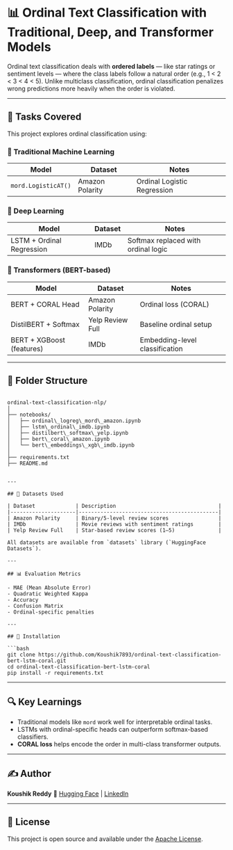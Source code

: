 # 📊 Ordinal Text Classification with Traditional, Deep, and Transformer Models

Ordinal text classification deals with **ordered labels** — like star ratings or sentiment levels — where the class labels follow a natural order (e.g., 1 < 2 < 3 < 4 < 5). Unlike multiclass classification, ordinal classification penalizes wrong predictions more heavily when the order is violated.

---

## 📌 Tasks Covered

This project explores ordinal classification using:

### 🔹 Traditional Machine Learning
| Model                     | Dataset           | Notes                         |
|--------------------------|-------------------|-------------------------------|
| `mord.LogisticAT()`      | Amazon Polarity   | Ordinal Logistic Regression   |

### 🔹 Deep Learning
| Model                     | Dataset           | Notes                         |
|--------------------------|-------------------|-------------------------------|
| LSTM + Ordinal Regression| IMDb              | Softmax replaced with ordinal logic |

### 🔹 Transformers (BERT-based)
| Model                     | Dataset           | Notes                         |
|--------------------------|-------------------|-------------------------------|
| BERT + CORAL Head        | Amazon Polarity   | Ordinal loss (CORAL)          |
| DistilBERT + Softmax     | Yelp Review Full  | Baseline ordinal setup        |
| BERT + XGBoost (features)| IMDb              | Embedding-level classification|

---

## 📂 Folder Structure

```

ordinal-text-classification-nlp/
│
├── notebooks/
│   ├── ordinal\_logreg\_mord\_amazon.ipynb
│   ├── lstm\_ordinal\_imdb.ipynb
│   ├── distilbert\_softmax\_yelp.ipynb
│   ├── bert\_coral\_amazon.ipynb
│   └── bert\_embeddings\_xgb\_imdb.ipynb
│
├── requirements.txt
├── README.md


---

## 🧪 Datasets Used

| Dataset             | Description                                 |
|---------------------|---------------------------------------------|
| Amazon Polarity     | Binary/5-level review scores                |
| IMDb                | Movie reviews with sentiment ratings        |
| Yelp Review Full    | Star-based review scores (1–5)              |

All datasets are available from `datasets` library (`HuggingFace Datasets`).

---

## 📊 Evaluation Metrics

- MAE (Mean Absolute Error)
- Quadratic Weighted Kappa
- Accuracy
- Confusion Matrix
- Ordinal-specific penalties

---

## 🔧 Installation

```bash
git clone https://github.com/Koushik7893/ordinal-text-classification-bert-lstm-coral.git
cd ordinal-text-classification-bert-lstm-coral
pip install -r requirements.txt
````

---

## 🔍 Key Learnings

* Traditional models like `mord` work well for interpretable ordinal tasks.
* LSTMs with ordinal-specific heads can outperform softmax-based classifiers.
* **CORAL loss** helps encode the order in multi-class transformer outputs.

---

## ✍️ Author

**Koushik Reddy**
🔗 [Hugging Face](https://huggingface.co/Koushim) | [LinkedIn](https://www.linkedin.com/in/koushik-reddy-k-790938257)

---

## 📌 License

This project is open source and available under the [Apache License](LICENSE).

````
